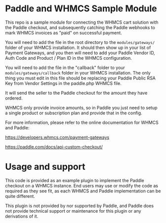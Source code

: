# Paddle and WHMCS Sample Module
This repo is a sample module for connecting the WHMCS cart solution with the Paddle checkout, and subsequently catching the Paddle webhooks to mark WHMCS invoices as "paid" on successful payment.
 
You will need to add the file in the root directory to the `modules/gateways/` folder of your WHMCS installation. It should then show up in your list of Payment Gateways, and you then will need to add your Paddle Vendor ID, Auth Code and Product / Plan ID in the WHMCS configuration.

You will need to add the file in the "callback" folder to your `modules/gateways/callback` folder in your WHMCS installation. The only thing you must edit in this file should be replacing your Paddle Public RSA Key from Vendor Settings in the paddle.php WHMCS file.

It will send the seller to the Paddle checkout for the amount they have ordered.
 
WHMCS only provide invoice amounts, so in Paddle you just need to setup a single product or
subscription plan and provide that in the config.

For more information, please refer to the online documentation for WHMCS and Paddle:
 
https://developers.whmcs.com/payment-gateways

https://paddle.com/docs/api-custom-checkout/

# Usage and support
This code is provided as an example plugin to implement the Paddle checkout on a WHMCS instance. End users may use or modify the code as required as they see fit, as each WHMCS and Paddle implementation can be quite different.

This plugin is not provided by nor supported by Paddle, and Paddle does not provide technical support or maintenance for this plugin or any derivations of it.
